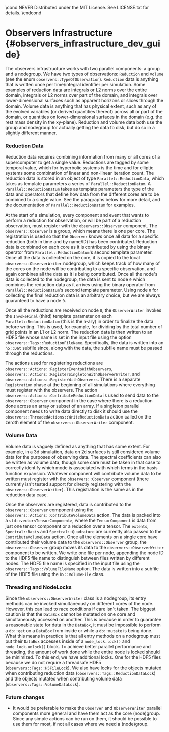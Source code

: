 \cond NEVER
Distributed under the MIT License.
See LICENSE.txt for details.
\endcond
# Observers Infrastructure {#observers_infrastructure_dev_guide}

The observers infrastructure works with two parallel components: a group and a
nodegroup. We have two types of observations: `Reduction` and `Volume` (see the
enum `observers::TypeOfObservation`). `Reduction` data is anything that is
written once per time/integral identifier per simulation. Some examples of
reduction data are integrals or L2 norms over the entire domain, integrals or L2
norms over part of the domain, and integrals over lower-dimensional surfaces
such as apparent horizons or slices through the domain. Volume data is anything
that has physical extent, such as any of the evolved variables (or derived
quantities thereof) across all or part of the domain, or quantities on
lower-dimensional surfaces in the domain (e.g. the rest mass density in the
xy-plane). Reduction and volume data both use the group and nodegroup for
actually getting the data to disk, but do so in a slightly different manner.

### Reduction Data

Reduction data requires combining information from many or all cores of a
supercomputer to get a single value. Reductions are tagged by some temporal
value, which for hyperbolic systems is the time and for elliptic systems some
combination of linear and non-linear iteration count. The reduction data is
stored in an object of type `Parallel::ReductionData`, which takes as template
parameters a series of `Parallel::ReductionDatum`. A `Parallel::ReductionDatum`
takes as template parameters the type of the data and operators that define how
data from the different cores are to be combined to a single value. See the
paragraphs below for more detail, and the documentation of
`Parallel::ReductionDatum` for examples.

At the start of a simulation, every component and event that wants to perform a
reduction for observation, or will be part of a reduction observation, must
register with the `observers::Observer` component. The `observers::Observer` is
a group, which means there is one per core. The registration is used so that the
`Observer` knows once all data for a specific reduction (both in time and by
name/ID) has been contributed. Reduction data is combined on each core as it is
contributed by using the binary operator from `Parallel::ReductionDatum`'s
second template parameter. Once all the data is collected on the core, it is
copied to the local `observers::ObserverWriter` nodegroup, which keeps track of
how many of the cores on the node will be contributing to a specific
observation, and again combines all the data as it is being contributed. Once
all the node's data is collected to the nodegroup, the data is sent to node `0`
which combines the reduction data as it arrives using the binary operator from
`Parallel::ReductionDatum`'s second template parameter. Using node `0` for
collecting the final reduction data is an arbitrary choice, but we are always
guaranteed to have a node `0`.

Once all the reductions are received on node `0`, the `ObserverWriter` invokes
the `InvokeFinal` (third) template parameter on each `Parallel::ReductionDatum`
(this is the n-ary) in order to finalize the data before writing. This is used,
for example, for dividing by the total number of grid points in an L1 or L2
norm. The reduction data is then written to an HDF5 file whose name is set in
the input file using the option
`observers::Tags::ReductionFileName`. Specifically, the data is written into an
`h5::Dat` subfile since, along with the data, the subfile name must be passed
through the reductions.

The actions used for registering reductions are
`observers::Actions::RegisterEventsWithObservers`,
`observers::Actions::RegisterSingletonWithObserverWriter`, and
`observers::Actions::RegisterWithObservers`. There is a separate `Registration`
phase at the beginning of all simulations where everything must register with
the observers. The action `observers::Actions::ContributeReductionData` is used
to send data to the `observers::Observer` component in the case where there is a
reduction done across an array or subset of an array. If a singleton parallel
component needs to write data directly to disk it should use the
`observers::ThreadedActions::WriteReductionData` action called on the zeroth
element of the `observers::ObserverWriter` component.

### Volume Data

Volume data is vaguely defined as anything that has some extent. For example, in
a 3d simulation, data on 2d surfaces is still considered volume data for the
purposes of observing data. The spectral coefficients can also be written as
volume data, though some care must be taken in that case to correctly identify
which mode is associated with which terms in the basis function
expansion. Whatever component will contribute volume data to be written must
register with the `observers::Observer` component (there currently isn't tested
support for directly registering with the `observers::ObserverWriter`). This
registration is the same as in the reduction data case.

Once the observers are registered, data is contributed to the
`observers::Observer` component using the
`observers::Actions::ContributeVolumeData` action. The data is packed into a
`std::vector<TensorComponent>`, where the `TensorComponent` is data from just
one tensor component or a reduction over a tensor. The `extents`,
`Spectral::Basis` and `Spectral::Quadrature` are currently also passed to the
`ContributeVolumeData` action. Once all the elements on a single core have
contributed their volume data to the `observers::Observer` group, the
`observers::Observer` group moves its data to the `observers::ObserverWriter`
component to be written. We write one file per node, appending the node ID to
the HDF5 file name to distinguish between files written by different nodes. The
HDF5 file name is specified in the input file using the
`observers::Tags::VolumeFileName` option. The data is written into a subfile of
the HDF5 file using the `h5::VolumeFile` class.

### Threading and NodeLocks

Since the `observers::ObserverWriter` class is a nodegroup, its entry methods
can be invoked simultaneously on different cores of the node. However, this can
lead to race conditions if care isn't taken. The biggest caution is that the
`DataBox` cannot be mutated on one core and simultaneously accessed on
another. This is because in order to guarantee a reasonable state for data in
the `DataBox`, it must be impossible to perform a `db::get` on a `DataBox` from
inside or while a `db::mutate` is being done. What this means in practice is
that all entry methods on a nodegroup must put their `DataBox` accesses inside
of a `node_lock.lock()` and `node_lock.unlock()` block. To achieve better
parallel performance and threading, the amount of work done while the entire
node is locked should be minimized. To this end, we have additional locks. One
for the HDF5 files because we do not require a threadsafe HDF5
(`observers::Tags::H5FileLock`). We also have locks for the objects mutated when
contributing reduction data (`observers::Tags::ReductionDataLock`) and the
objects mutated when contributing volume data
(`observers::Tags::VolumeDataLock`).

### Future changes
- It would be preferable to make the `Observer` and `ObserverWriter` parallel
  components more general and have them act as the core (node)group. Since any
  simple actions can be run on them, it should be possible to use them for most,
  if not all cases where we need a (node)group.
